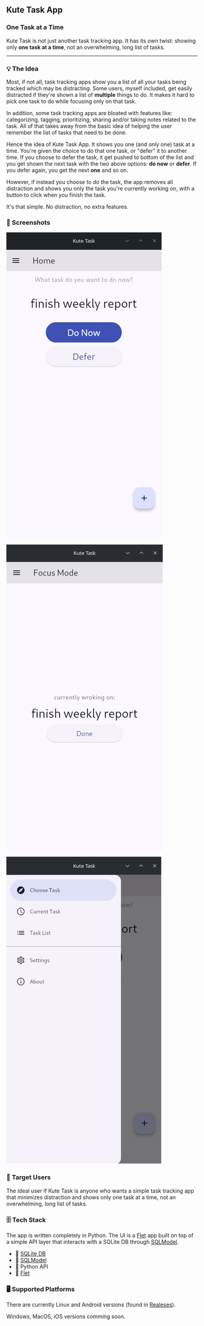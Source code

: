 ## Kute Task App

### One Task at a Time
Kute Task is not just another task tracking app. It has its own twist: showing only **one task at a time**, not an overwhelming, long list of tasks.

---
### 💡 The Idea
Most, if not all, task tracking apps show you a list of all your tasks being tracked which may be distracting.
Some users, myself included, get easily distracted if they're shown a list of **multiple** things to do. It makes it hard to pick one task to do while focusing only on that task.

In addition, some task tracking apps are bloated with features like: categorizing, tagging, prioritizing, sharing and/or taking notes related to the task. All of that takes away from the basic idea of helping the user remember the list of tasks that need to be done.

Hence the idea of Kute Task App. It shows you one (and only one) task at a time. You're given the choice to do that one task, or "defer" it to another time.
If you choose to defer the task, it get pushed to bottom of the list and you get shown the next task with the two above options: **do now** or **defer**. If you defer again, you get the next **one** and so on.

However, if instead you choose to do the task, the app removes all distraction and shows you only the task you're currently working on, with a button to click when you finish the task.

It's that simple. No distraction, no extra features.

### 📸 Screenshots

![Home screen showing a single task](demo/task_select_view.png)

![Focus Mode screen showing the task bering currently done](demo/focus_mode_view.png)

![side menue](demo/side_menu.png)

### 🎯 Target Users
The ideal user if Kute Task is anyone who wants a simple task tracking app that minimizes distraction and shows only one task at a time, not an overwhelming, long list of tasks.

### 🗄️ Tech Stack
The app is written completely in Python. The UI is a [Flet](https://flet.dev/) app built on top of a simple API layer that interacts with a SQLite DB through [SQLModel](https://sqlmodel.tiangolo.com/).

- 💾 [SQLite DB](https://sqlite.org/)
- 🔌 [SQLModel](https://sqlmodel.tiangolo.com/)
- 🐍 Python API
- 📱 [Flet](https://flet.dev/)


### 🖥️ Supported Platforms
There are currently Linux and Android versions (found in [Realeses](https://github.com/ahmedlemine/kute-task/releases)).

Windows, MacOS, iOS versions comming soon.